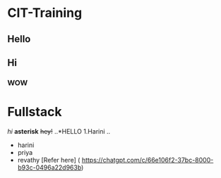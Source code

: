 # CIT-Training
## Hello
## Hi
### WOW
Fullstack
=========
 *hi*
**asterisk**
~~hey!~~
..*HELLO
1.Harini
..
* harini
* priya
* revathy
 [Refer here]
( https://chatgpt.com/c/66e106f2-37bc-8000-b93c-0496a22d963b)
